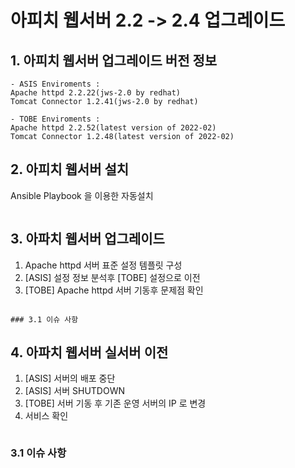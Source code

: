 # 아피치 웹서버 2.2 -> 2.4 업그레이드 

## 1. 아피치 웹서버 업그레이드 버전 정보
```
- ASIS Enviroments : 
Apache httpd 2.2.22(jws-2.0 by redhat)
Tomcat Connector 1.2.41(jws-2.0 by redhat)

- TOBE Enviroments : 
Apache httpd 2.2.52(latest version of 2022-02)
Tomcat Connector 1.2.48(latest version of 2022-02)
```

## 2. 아피치 웹서버 설치
Ansible Playbook 을 이용한 자동설치 
```
```

## 3. 아파치 웹서버 업그레이드
1. Apache httpd 서버 표준 설정 템플릿 구성
2. [ASIS] 설정 정보 분석후 [TOBE] 설정으로 이전
3. [TOBE] Apache httpd 서버 기동후 문제점 확인
```

### 3.1 이슈 사항

```

## 4. 아파치 웹서버 실서버 이전
1. [ASIS] 서버의 배포 중단
2. [ASIS] 서버 SHUTDOWN
3. [TOBE] 서버 기동 후 기존 운영 서버의 IP 로 변경
4. 서비스 확인
```
```

### 3.1 이슈 사항

```
```

